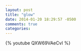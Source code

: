 ```yaml
---
layout: post
title: "glow"
date: 2014-01-20 18:29:57 -0500
comments: true
categories: 
---
```

{% youtube QXW69VAeCvI %}